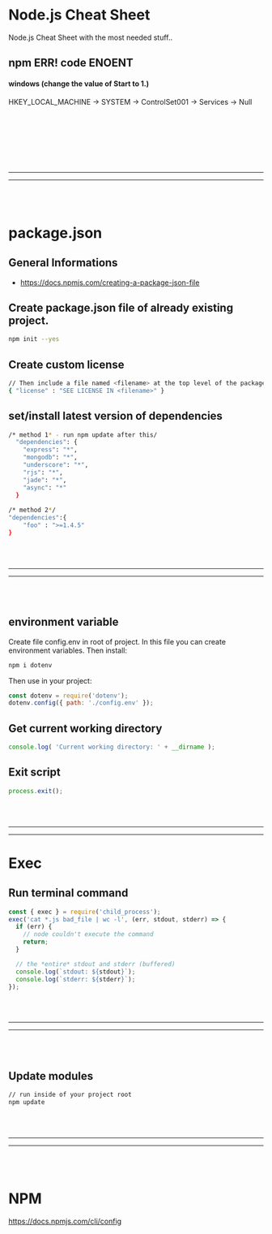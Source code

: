 # Node.js Cheat Sheet
Node.js Cheat Sheet with the most needed stuff..



## npm ERR! code ENOENT

#### windows (change the value of Start to 1.)
HKEY_LOCAL_MACHINE -> SYSTEM -> ControlSet001 -> Services -> Null




<br />
<br />
<br />
<br />



<br />
<br />


 _____________________________________________________
 _____________________________________________________


<br />
<br />


# package.json

## General Informations
- https://docs.npmjs.com/creating-a-package-json-file


## Create package.json file of already existing project.
```bash
npm init --yes
```


## Create custom license
```bash
// Then include a file named <filename> at the top level of the package.
{ "license" : "SEE LICENSE IN <filename>" }
```

## set/install latest version of dependencies
```bash
/* method 1* - run npm update after this/
  "dependencies": {
    "express": "*",
    "mongodb": "*",
    "underscore": "*",
    "rjs": "*",
    "jade": "*",
    "async": "*"
  }
  
/* method 2*/
"dependencies":{
    "foo" : ">=1.4.5"
}
```


<br />
<br />


 _____________________________________________________
 _____________________________________________________


<br />
<br />

## environment variable
Create file config.env in root of project. In this file you can create environment variables. Then install:
```bash
npm i dotenv
```

Then use in your project:
```javascript
const dotenv = require('dotenv');
dotenv.config({ path: './config.env' });
```



## Get current working directory
```javascript
console.log( 'Current working directory: ' + __dirname );
```

## Exit script
```javascript
process.exit();
```

<br />
<br />


 _____________________________________________________
 _____________________________________________________
 
 
 # Exec
 
 
## Run terminal command
```javascript
const { exec } = require('child_process');
exec('cat *.js bad_file | wc -l', (err, stdout, stderr) => {
  if (err) {
    // node couldn't execute the command
    return;
  }

  // the *entire* stdout and stderr (buffered)
  console.log(`stdout: ${stdout}`);
  console.log(`stderr: ${stderr}`);
});
```

<br />
<br />


 _____________________________________________________
 _____________________________________________________


<br />
<br />

## Update modules
```bash
// run inside of your project root
npm update
```

<br />
<br />


 _____________________________________________________
 _____________________________________________________


<br />
<br />

# NPM
https://docs.npmjs.com/cli/config
